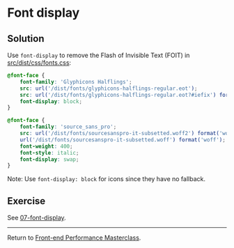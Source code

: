 # Font display

## Solution

Use `font-display` to remove the Flash of Invisible Text (FOIT) in [src/dist/css/fonts.css](src/dist/css/fonts.css):

```css
@font-face {
    font-family: 'Glyphicons Halflings';
    src: url('/dist/fonts/glyphicons-halflings-regular.eot');
    src: url('/dist/fonts/glyphicons-halflings-regular.eot?#iefix') format('embedded-opentype'), url('/dist/fonts/glyphicons-halflings-regular.woff2') format('woff2'), url('/dist/fonts/glyphicons-halflings-regular.woff') format('woff'), url('/dist/fonts/glyphicons-halflings-regular.ttf') format('truetype'), url('/dist/fonts/glyphicons-halflings-regular.svg#glyphicons_halflingsregular') format('svg');
    font-display: block;
}

@font-face {
    font-family: 'source_sans_pro';
    src: url('/dist/fonts/sourcesanspro-it-subsetted.woff2') format('woff2'),
    url('/dist/fonts/sourcesanspro-it-subsetted.woff') format('woff');
    font-weight: 400;
    font-style: italic;
    font-display: swap;
}
```

Note: Use `font-display: block` for icons since they have no fallback.

## Exercise

See [07-font-display](https://github.com/voorhoede/performance-masterclass-2018-10/tree/07-font-display).

---

Return to [Front-end Performance Masterclass](https://github.com/voorhoede/performance-masterclass-2018-10).

